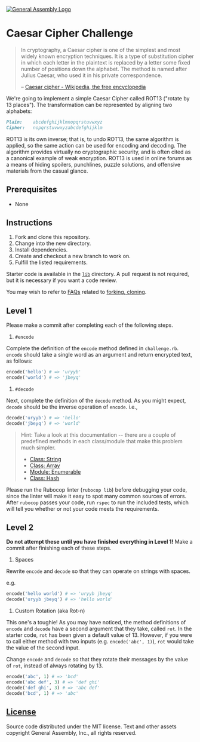 [![General Assembly Logo](https://camo.githubusercontent.com/1a91b05b8f4d44b5bbfb83abac2b0996d8e26c92/687474703a2f2f692e696d6775722e636f6d2f6b6538555354712e706e67)](https://generalassemb.ly/education/web-development-immersive)

# Caesar Cipher Challenge

> In cryptography, a Caesar cipher is one of the simplest and most widely known
> encryption techniques. It is a type of substitution cipher in which each
> letter in the plaintext is replaced by a letter some fixed number of positions
> down the alphabet. The method is named after Julius Caesar, who used it in his
> private correspondence.
>
> – [Caesar cipher - Wikipedia, the free encyclopedia](http://en.wikipedia.org/wiki/Caesar_cipher)

We're going to implement a simple Caesar Cipher called ROT13 ("rotate by 13
places"). The transformation can be represented by aligning two alphabets:

```md
Plain:    abcdefghijklmnopqrstuvwxyz
Cipher:   nopqrstuvwxyzabcdefghijklm
```

ROT13 is its own inverse; that is, to undo ROT13, the same algorithm is applied,
so the same action can be used for encoding and decoding. The algorithm provides
virtually no cryptographic security, and is often cited as a canonical example
of weak encryption. ROT13 is used in online forums as a means of hiding
spoilers, punchlines, puzzle solutions, and offensive materials from the casual
glance.

## Prerequisites

-   None

## Instructions

1.  Fork and clone this repository.
1.  Change into the new directory.
1.  Install dependencies.
1.  Create and checkout a new branch to work on.
1.  Fulfill the listed requirements.

Starter code is available in the [`lib`](lib) directory.
A pull request is not required,
but it is necessary if you want a code review.

You may wish to refer to [FAQs](https://github.com/ga-wdi-boston/meta/wiki/)
related to [forking,
cloning](https://github.com/ga-wdi-boston/meta/wiki/ForkAndClone).

## Level 1

Please make a commit after completing each of the following steps.

1.  `#encode`

  Complete the definition of the `encode` method defined in `challenge.rb`.
  `encode` should take a single word as an argument and return encrypted text,
  as follows:

  ```ruby
  encode('hello') # => 'uryyb'
  encode('world') # => 'jbeyq'
  ```

1.  `#decode`

  Next, complete the definition of the `decode` method. As you might expect,
  `decode` should be the inverse operation of `encode`. i.e.,

  ```ruby
  decode('uryyb') # => 'hello'
  decode('jbeyq') # => 'world'
  ```

> Hint: Take a look at this documentation -- there are
> a couple of predefined methods in each class/module
> that make this problem much simpler.
>
> -   [Class: String](http://ruby-doc.org/core-2.3.0/String.html)
> -   [Class: Array](http://ruby-doc.org/core-2.3.0/Array.html)
> -   [Module: Enumerable](http://ruby-doc.org/core-2.3.0/Enumerable.html)
> -   [Class: Hash](http://ruby-doc.org/core-2.3.0/Hash.html)

Please run the Rubocop linter (`rubocop lib`) before debugging your code,
 since the linter will make it easy to spot many common sources of errors.
After `rubocop` passes your code, run `rspec` to run the included tests,
 which will tell you whether or not your code meets the requirements.

## Level 2

**Do not attempt these until you have finished everything in Level 1!**
Make a commit after finishing each of these steps.

1.  Spaces

  Rewrite `encode` and `decode` so that they can operate on strings with spaces.

  e.g.

  ```ruby
  encode('hello world') # => 'uryyb jbeyq'
  decode('uryyb jbeyq') # => 'hello world'
  ```

1.  Custom Rotation (aka Rot-n)

  This one's a toughie!
  As you may have noticed, the method definitions of `encode` and `decode` have
  a second argument that they take, called `rot`.
  In the starter code, `rot` has been given a default value of 13.
  However, if you were to call either method with two inputs
  (e.g. `encode('abc', 1)`),
  `rot` would take the value of the second input.

  Change `encode` and `decode` so that they rotate their messages by the value
  of `rot`, instead of always rotating by 13.

  ```ruby
  encode('abc', 1) # => 'bcd'
  encode('abc def', 3) # => 'def ghi'
  decode('def ghi', 3) # => 'abc def'
  decode('bcd', 1) # => 'abc'
  ```

## [License](LICENSE)

Source code distributed under the MIT license. Text and other assets copyright
General Assembly, Inc., all rights reserved.
